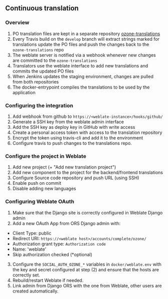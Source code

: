 ## Continuous translation

### Overview
 
 1. PO translation files are kept in a separate repository [ozone-translations](https://github.com/eaudeweb/ozone-translations)
 2. Every Travis build on the `develop` branch will extract strings marked for translations
 update the PO files and push the changes back to the `ozone-translations` repo
 3. The weblate server is notified via a webhook whenever new changes are committed to the 
 `ozone-translations`
 4. Translators use the weblate interface to add new translations and commits the updated PO files
 5. When Jenkins updates the staging environment, changes are pulled from both repositories
 6. The docker-entrypoint compiles the translations to be used by the application
 
### Configuring the integration

 1. Add webhook from github to `https://<weblate-instance>/hooks/github/`
 2. Generate a SSH key from the weblate admin interface
 3. Add the SSH key as deploy key in GitHub with write access
 4. Create a personal access token with access to the translation repository
 5. Encrypt the token using travis-cli and add it to the environment
 6. Configure travis to push changes to the translations repo.
 
### Configure the project in Weblate

 1. Add new  project (+ "Add new translation project")
 2. Add new component to the project for the backend/frontend translations
 3. Configure Source code repository and push URL (using SSH)
 4. Enable push on commit
 5. Disable adding new languages
 
### Configuring Weblate OAuth

 1. Make sure that the Django site is correctly configured in Weblate Django admin
 2. Add a new OAuth App from ORS Django admin with:
   - Client Type: public
   - Redirect URI: `https://<weblate host>/accounts/complete/ozone/`
   - Authorization grant type: `Authorization code`
   - Name: 'weblate'
   - Skip authorization checked (*optional)
 3. Configure the `SOCIAL_AUTH_OZONE_*` variables in `docker/weblate.env` with the key and secret
 configured at step (2) and ensure that the hosts are correctly set. 
 4. Rebuild/restart Weblate if needed.
 5. Link admin from Django ORS with the one from Weblate, other users are created automatically. 
